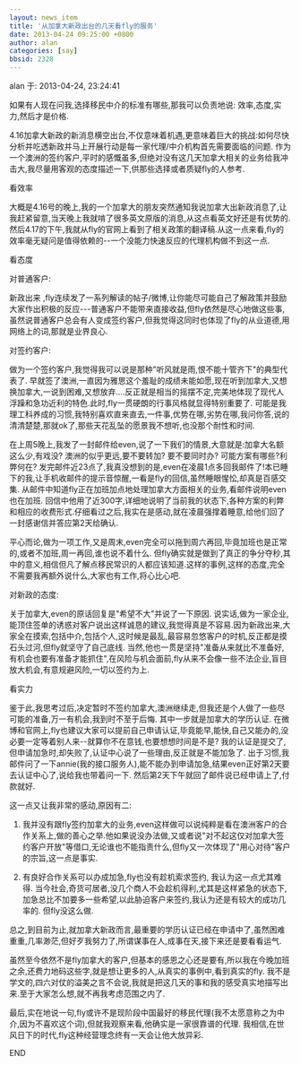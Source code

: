 ```yaml
---
layout: news_item
title: '从加拿大新政出台的几天看fly的服务'
date: 2013-04-24 09:25:00 +0800
author: alan
categories: [say]
bbsid: 2328
---
```


alan 于: 2013-04-24, 23:24:41

如果有人现在问我,选择移民中介的标准有哪些,那我可以负责地说: 效率,态度,实力,然后才是价格.

4.16加拿大新政的新消息横空出台,不仅意味着机遇,更意味着巨大的挑战:如何尽快分析并吃透新政并马上开展行动是每一家代理/中介机构首先需要面临的问题.
作为一个澳洲的签约客户,平时的感慨虽多,但绝对没有这几天加拿大相关的业务给我冲击大,我尽量用客观的态度描述一下,供那些选择或者质疑fly的人参考.

看效率

大概是4.16号的晚上,我的一个加拿大的朋友突然通知我说加拿大出新政消息了,让我赶紧留意,当天晚上我就啃了很多英文原版的消息,从这点看英文好还是有优势的. 然后4.17的下午,我就从fly的官网上看到了相关政策的翻译稿.从这一点来看,fly的效率毫无疑问是值得依赖的--一个没能力快速反应的代理机构做不到这一点.

看态度

对普通客户:

新政出来 ,fly连续发了一系列解读的帖子/微博,让你能尽可能自己了解政策并鼓励大家作出积极的反应---普通客户不能带来直接收益,但fly依然是尽心地做这些事,虽然说普通客户总会有人变成签约客户,但我觉得这同时也体现了fly的从业道德,用网络上的词,那就是业界良心.

对签约客户:

做为一个签约客户,我觉得我可以说是那种"听风就是雨,恨不能十管齐下"的典型代表了. 早就签了澳洲,一直因为雅思这个羞耻的成绩未能如愿,现在听到加拿大,又想换加拿大,一说到困难,又想放弃....反正就是相当的摇摆不定,完美地体现了现代人浮躁和急功近利的特色.此时,fly一贯硬朗的行事风格就显得特别重要了. 可能是我理工科养成的习惯,我特别喜欢直来直去,一件事,优势在哪,劣势在哪,我问你答,说的清清楚楚,那就ok了,那些天花乱坠的愿景我不想听,也没那个耐性和时间.

在上周5晚上,我发了一封邮件给even,说了一下我们的情景,大意就是:加拿大名额这么少,有戏没? 澳洲的似乎更远,要不要转加? 要不要同时办? 可能方案有哪些?利弊何在? 发完邮件近23点了,我真没想到的是,even在凌晨1点多回我邮件了!本已睡下的我,让手机收邮件的提示音惊醒,一看是fly的回信,虽然睡眼惺忪,却真是百感交集. 从邮件中知道fly正在加班加点地处理加拿大方面相关的业务,看邮件说明even也在加班. 回信中他用了近300字,详细地说明了当前我的状态下,各种方案的利弊和相应的收费形式.仔细看过之后,我实在是感动,就在凌晨强撑着睡意,给他们回了一封感谢信并答应第2天给确认.

平心而论,做为一项工作,又是周末,even完全可以拖到周六再回,毕竟加班也是正常的,或者不加班,周一再回,谁也说不着什么. 但fly确实就是做到了真正的争分夺秒,其中的意义,相信但凡了解点移民常识的人都应该知道.这样的事例,这样的态度,完全不需要我再额外说什么,大家也有工作,将心比心吧.

对新政的态度:

关于加拿大,even的原话回复是"希望不大"并说了一下原因. 说实话,做为一家企业,能顶住签单的诱惑对客户说出这样诚恳的建议,我觉得真是不容易.因为新政出来,大家全在摸索,包括中介,包括个人,这时候是最乱,最容易忽悠客户的时机,反正都是摸石头过河,但fly就坚守了自己底线. 当然,他也一贯是坚持"准备从来就比不准备好,有机会也要有准备才能抓住",在风险与机会面前,fly从来不会像一些不法企业,盲目放大机会,有意规避风险,一切以签约为上.

看实力

鉴于此,我思考过后,决定暂时不签约加拿大,澳洲继续走,但我还是个人做了一些尽可能的准备,万一有机会,我到时不至于后悔. 其中一步就是加拿大的学历认证. 在微博和官网上,fly也建议大家可以提前自己申请认证,毕竟能早,能快,自己又能办的,没必要一定等着别人来--就算你不在意钱,也要想想时间是不是? 我的认证是提交了,但申请加急时,却失败了,认证中心说了一些理由,反正就是不能加急了. 出于习惯,我邮件问了一下annie(我的接口服务人),能不能办到申请加急,结果even正好第2天要去认证中心了,说给我也带着问一下. 然后第2天下午就回了邮件说已经申请上了,付款就好.

这一点又让我非常的感动,原因有二:

1) 我并没有跟fly签约加拿大的业务,even这样做可以说纯粹是看在澳洲客户的合作关系上,做的善心之举.他如果说没办法做,又或者说"对不起这仅对加拿大签约客户开放"等借口,无论谁也不能指责什么,但fly又一次体现了"用心对待"客户的宗旨,这一点是事实.

2) 有良好合作关系可以办成加急,fly也没有趁机索求签约, 我认为这一点尤其难得. 当今社会,奇货可居者,没几个商人不会趁机得利,尤其是这样紧急的状态下,加急总比不加要多一些希望,以此胁迫客户来签约,我认为还是有较大的成功几率的. 但fly没这么做.

总之,到目前为止,就加拿大新政而言,最重要的学历认证已经在申请中了,虽然困难重重,几率渺茫,但好歹我努力了,所谓谋事在人,成事在天,接下来还是要看看运气.

虽然至今依然不是fly加拿大的客户,但基本的感恩之心还是要有,所以我在今晚加班之余,还费力地码这些字,就是想让更多的人,从真实的事例中,看到真实的fly. 我不是学文的,四六对仗的溢美之言不会说,我就是把这几天的事和我的感受真实地描写出来.至于大家怎么想,就不再我考虑范围之内了.

最后,实在地说一句,fly或许不是现阶段中国最好的移民代理(我不太愿意称之为中介,因为不喜欢这个词),但就我观察来看,他确实是一家很靠谱的代理. 我相信,在世风日下的时代,fly这种经营理念终有一天会让他大放异彩.

END
